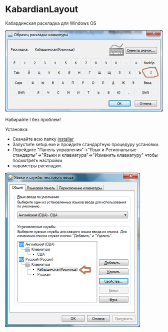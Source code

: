# KabardianLayout
Кабардинская раскладка для Windows OS


![Layout](/KbdDemo.png)



Набирайте I без проблем!

Установка:
- Скачайте всю папку [installer](https://github.com/capone212/KabardianLayout/releases/download/0.1/installer.zip)
- Запустите setup.exe и пройдите стандартную процедуру установки.
- Перейдите "Панель управления"->"Язык и Региональные стандарты"->"Языки и клавиатура"->"Изменить клавиатуру" чтобы посмотреть настройки
- параметры раскладки.

![Layouts list](/kbdDemo2.png)
